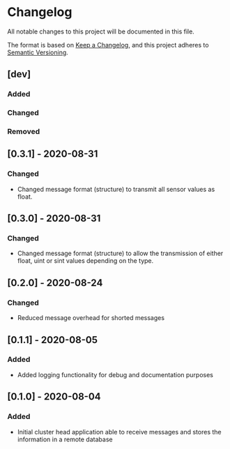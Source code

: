 # Changelog
All notable changes to this project will be documented in this file.

The format is based on [Keep a Changelog](https://keepachangelog.com/en/1.0.0/), and this project adheres to [Semantic Versioning](https://semver.org/spec/v2.0.0.html).

## [dev]
### Added
### Changed
### Removed

## [0.3.1] - 2020-08-31
### Changed
- Changed message format (structure) to transmit all sensor values as float.

## [0.3.0] - 2020-08-31
### Changed
- Changed message format (structure) to allow the transmission of either float, uint or sint values depending on the type.

## [0.2.0] - 2020-08-24
### Changed
- Reduced message overhead for shorted messages

## [0.1.1] - 2020-08-05
### Added
- Added logging functionality for debug and documentation purposes

## [0.1.0] - 2020-08-04
### Added
- Initial cluster head application able to receive messages and stores the information in a remote database
